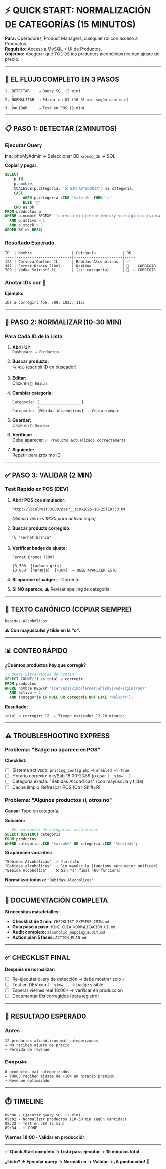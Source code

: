 # ⚡ QUICK START: NORMALIZACIÓN DE CATEGORÍAS (15 MINUTOS)

**Para:** Operadores, Product Managers, cualquier rol con acceso a Productos.  
**Requisito:** Acceso a MySQL + UI de Productos.  
**Objetivo:** Asegurar que TODOS los productos alcohólicos reciban ajuste de precio.

---

## 🎯 EL FLUJO COMPLETO EN 3 PASOS

```
1. DETECTAR    → Query SQL (2 min)
   ↓
2. NORMALIZAR  → Editar en UI (10-30 min según cantidad)
   ↓
3. VALIDAR     → Test en POS (2 min)
```

---

## 📋 PASO 1: DETECTAR (2 MINUTOS)

### Ejecutar Query

**Ir a:** phpMyAdmin → Seleccionar BD `kiosco_db` → SQL

**Copiar y pegar:**
```sql
SELECT 
    p.id,
    p.nombre,
    COALESCE(p.categoria, '❌ SIN CATEGORÍA') as categoria,
    CASE 
        WHEN p.categoria LIKE '%alcoh%' THEN '✅'
        ELSE '🔴'
    END as ok
FROM productos p
WHERE p.nombre REGEXP '(cerveza|vino|fernet|whisky|vodka|gin|ron|sidra)'
  AND p.activo = 1
  AND p.stock > 0
ORDER BY ok DESC;
```

### Resultado Esperado

```
ID  | Nombre                  | Categoría            | OK
----|-------------------------|----------------------|-----
123 | Cerveza Quilmes 1L      | Bebidas Alcohólicas  | ✅
456 | Fernet Branca 750ml     | Bebidas              | 🔴  ← CORREGIR
789 | Vodka Smirnoff 1L       | (sin categoría)      | 🔴  ← CORREGIR
```

### Anotar IDs con 🔴

**Ejemplo:**
```
IDs a corregir: 456, 789, 1023, 1156
```

---

## 🔧 PASO 2: NORMALIZAR (10-30 MIN)

### Para Cada ID de la Lista

1. **Abrir UI:**  
   `Dashboard → Productos`

2. **Buscar producto:**  
   🔍 `456` (escribir ID en buscador)

3. **Editar:**  
   Click en `📝 Editar`

4. **Cambiar categoría:**
   ```
   Categoría: [___________________]
              ↓
   Categoría: [Bebidas Alcohólicas]  ← Copiar/pegar
   ```

5. **Guardar:**  
   Click en `💾 Guardar`

6. **Verificar:**  
   Debe aparecer: `✅ Producto actualizado correctamente`

7. **Siguiente:**  
   Repetir para próximo ID

---

## ✅ PASO 3: VALIDAR (2 MIN)

### Test Rápido en POS (DEV)

1. **Abrir POS con simulador:**
   ```
   http://localhost:3000/pos?__sim=2025-10-25T19:30:00
   ```
   *(Simula viernes 19:30 para activar regla)*

2. **Buscar producto corregido:**
   ```
   🔍 "Fernet Branca"
   ```

3. **Verificar badge de ajuste:**
   ```
   Fernet Branca 750ml
   
   $3,500  [tachado gris]
   $3,850  [naranja]  [+10%]  ← DEBE APARECER ESTO
   ```

4. **Si aparece el badge:** ✅ Correcto
5. **Si NO aparece:** ⚠️ Revisar spelling de categoría

---

## 🎯 TEXTO CANÓNICO (COPIAR SIEMPRE)

```
Bebidas Alcohólicas
```

**⚠️ Con mayúsculas y tilde en la "o".**

---

## 📊 CONTEO RÁPIDO

**¿Cuántos productos hay que corregir?**

```sql
-- Query ultra-rápida de conteo
SELECT COUNT(*) as total_a_corregir
FROM productos
WHERE nombre REGEXP '(cerveza|vino|fernet|whisky|vodka|gin|ron)'
  AND activo = 1
  AND (categoria IS NULL OR categoria NOT LIKE '%alcoh%');
```

**Resultado:**
```
total_a_corregir: 12  ← Tiempo estimado: 12-20 minutos
```

---

## ⚠️ TROUBLESHOOTING EXPRESS

### Problema: "Badge no aparece en POS"

**Checklist:**
- [ ] Sistema activado: `pricing_config.php` → `enabled => true`
- [ ] Horario correcto: Vie/Sáb 18:00-23:59 (o usar `?__sim=...`)
- [ ] Categoría exacta: "Bebidas Alcohólicas" (con mayúscula y tilde)
- [ ] Cache limpio: Refrescar POS (Ctrl+Shift+R)

### Problema: "Algunos productos sí, otros no"

**Causa:** Typo en categoría.

**Solución:**
```sql
-- Ver variantes de categorías alcohólicas
SELECT DISTINCT categoria
FROM productos
WHERE categoria LIKE '%alcoh%' OR categoria LIKE '%bebida%';
```

**Si aparecen variantes:**
```
"Bebidas Alcohólicas"  ✅ Correcto
"Bebidas alcoholicas"  ⚠️ Sin mayúscula (funciona pero mejor unificar)
"Bebida Alcohólica"    ❌ Sin "s" final (NO funciona)
```

**Normalizar todas a:** `"Bebidas Alcohólicas"`

---

## 📁 DOCUMENTACIÓN COMPLETA

**Si necesitas más detalles:**

- **Checklist de 2 min:** `CHECKLIST_EXPRESS_2MIN.md`
- **Guía paso a paso:** `MINI_GUIA_NORMALIZACION_UI.md`
- **Audit completo:** `alcoholic_mapping_audit.md`
- **Action plan 5 fases:** `ACTION_PLAN.md`

---

## ✅ CHECKLIST FINAL

**Después de normalizar:**

- [ ] Re-ejecutar query de detección → debe mostrar solo ✅
- [ ] Test en DEV con `?__sim=...` → badge visible
- [ ] Esperar viernes real 18:00+ → verificar en producción
- [ ] Documentar IDs corregidos (para registro)

---

## 🎯 RESULTADO ESPERADO

### Antes
```
12 productos alcohólicos mal categorizados
→ NO reciben ajuste de precio
→ Pérdida de revenue
```

### Después
```
0 productos mal categorizados
→ TODOS reciben ajuste de +10% en horario premium
→ Revenue optimizado
```

---

## ⏱️ TIMELINE

```
09:00 - Ejecutar query SQL (2 min)
09:02 - Normalizar productos (10-30 min según cantidad)
09:32 - Test en DEV (2 min)
09:34 - ✅ DONE
```

**Viernes 18:00 - Validar en producción**

---

✅ **Quick Start completo → Listo para ejecutar → 15 minutos total**

**¿Listo? → Ejecutar query → Normalizar → Validar → ¡A producción! 🚀**

